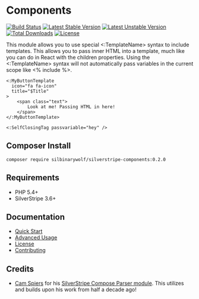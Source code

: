 # Components

[![Build Status](https://travis-ci.org/silbinarywolf/silverstripe-components.svg?branch=master)](https://travis-ci.org/silbinarywolf/silverstripe-components)
[![Latest Stable Version](https://poser.pugx.org/silbinarywolf/silverstripe-components/version.svg)](https://github.com/silbinarywolf/silverstripe-components/releases)
[![Latest Unstable Version](https://poser.pugx.org/silbinarywolf/silverstripe-components/v/unstable.svg)](https://packagist.org/packages/silbinarywolf/silverstripe-components)
[![Total Downloads](https://poser.pugx.org/silbinarywolf/silverstripe-components/downloads.svg)](https://packagist.org/packages/silbinarywolf/silverstripe-components)
[![License](https://poser.pugx.org/silbinarywolf/silverstripe-components/license.svg)](https://github.com/silbinarywolf/silverstripe-components/blob/master/LICENSE.md)

This module allows you to use special <:TemplateName> syntax to include templates. This allows you to pass inner HTML into a template, much like you can do in React with the children properties. Using the <:TemplateName> syntax will not automatically pass variables in the current scope like <% include %>.

```
<:MyButtonTemplate 
  icon="fa fa-icon"
  title="$Title"
>
    <span class="text">
        Look at me! Passing HTML in here!
    </span>
</:MyButtonTemplate>
```

```
<:SelfClosingTag passvariable="hey" />
```

## Composer Install

```
composer require silbinarywolf/silverstripe-components:0.2.0
```

## Requirements

* PHP 5.4+
* SilverStripe 3.6+

## Documentation

* [Quick Start](docs/en/quick-start.md)
* [Advanced Usage](docs/en/advanced-usage.md)
* [License](LICENSE.md)
* [Contributing](CONTRIBUTING.md)

## Credits

* [Cam Spiers](https://github.com/camspiers) for his [SilverStripe Compose Parser module](https://github.com/heyday/silverstripe-composeparser/). This utilizes and builds upon his work from half a decade ago!
